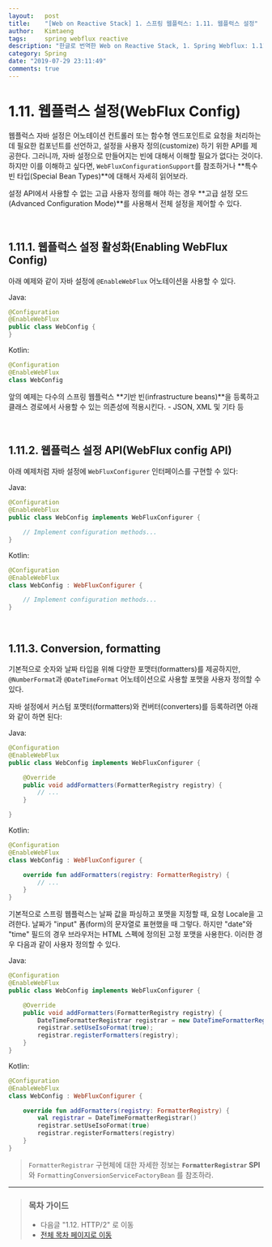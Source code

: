 ```yaml
---
layout:   post
title:    "[Web on Reactive Stack] 1. 스프링 웹플럭스: 1.11. 웹플럭스 설정"
author:   Kimtaeng
tags: 	  spring webflux reactive
description: "한글로 번역한 Web on Reactive Stack, 1. Spring Webflux: 1.11. WebFlux Config"
category: Spring
date: "2019-07-29 23:11:49"
comments: true
---
```


# 1.11. 웹플럭스 설정(WebFlux Config)
웹플럭스 자바 설정은 어노테이션 컨트롤러 또는 함수형 엔드포인트로 요청을 처리하는데 필요한 컴포넌트를 선언하고, 설정을 사용자 정의(customize)
하기 위한 API를 제공한다. 그러니까, 자바 설정으로 만들어지는 빈에 대해서 이해할 필요가 없다는 것이다. 하지만 이를 이해하고 싶다면,
`WebFluxConfigurationSupport`를 참조하거나 **특수 빈 타입(Special Bean Types)**에 대해서 자세히 읽어보라.

설정 API에서 사용할 수 없는 고급 사용자 정의를 해야 하는 경우 **고급 설정 모드(Advanced Configuration Mode)**를 사용해서
전체 설정을 제어할 수 있다.

<br>

## 1.11.1. 웹플럭스 설정 활성화(Enabling WebFlux Config)

아래 예제와 같이 자바 설정에 `@EnableWebFlux` 어노테이션을 사용할 수 있다.

Java:
```java
@Configuration
@EnableWebFlux
public class WebConfig {
}
```

Kotlin:
```kotlin
@Configuration
@EnableWebFlux
class WebConfig
```

앞의 예제는 다수의 스프링 웹플럭스 **기반 빈(infrastructure beans)**을 등록하고 클래스 경로에서 사용할 수 있는
의존성에 적용시킨다. - JSON, XML 및 기타 등

<br>

## 1.11.2. 웹플럭스 설정 API(WebFlux config API)
아래 예제처럼 자바 설정에 `WebFluxConfigurer` 인터페이스를 구현할 수 있다:

Java:
```java
@Configuration
@EnableWebFlux
public class WebConfig implements WebFluxConfigurer {

    // Implement configuration methods...
}
```

Kotlin:
```kotlin
@Configuration
@EnableWebFlux
class WebConfig : WebFluxConfigurer {

    // Implement configuration methods...
}
```

<br>

## 1.11.3. Conversion, formatting
기본적으로 숫자와 날짜 타입을 위해 다양한 포맷터(formatters)를 제공하지만, `@NumberFormat`과 `@DateTimeFormat` 어노테이션으로
사용할 포맷을 사용자 정의할 수 있다.

자바 설정에서 커스텀 포맷터(formatters)와 컨버터(converters)를 등록하려면 아래와 같이 하면 된다:

Java:
```java
@Configuration
@EnableWebFlux
public class WebConfig implements WebFluxConfigurer {

    @Override
    public void addFormatters(FormatterRegistry registry) {
        // ...
    }

}
```

Kotlin:
```kotlin
@Configuration
@EnableWebFlux
class WebConfig : WebFluxConfigurer {

    override fun addFormatters(registry: FormatterRegistry) {
        // ...
    }
}
```

기본적으로 스프링 웹플럭스는 날짜 값을 파싱하고 포맷을 지정할 때, 요청 Locale을 고려한다. 날짜가 "input" 폼(form)의 문자열로
표현했을 때 그렇다. 하지만 "date"와 "time" 필드의 경우 브라우저는 HTML 스펙에 정의된 고정 포맷을 사용한다. 이러한 경우 다음과 같이
사용자 정의할 수 있다.

Java:
```java
@Configuration
@EnableWebFlux
public class WebConfig implements WebFluxConfigurer {

    @Override
    public void addFormatters(FormatterRegistry registry) {
        DateTimeFormatterRegistrar registrar = new DateTimeFormatterRegistrar();
        registrar.setUseIsoFormat(true);
        registrar.registerFormatters(registry);
    }
}
```

Kotlin:
```kotlin
@Configuration
@EnableWebFlux
class WebConfig : WebFluxConfigurer {

    override fun addFormatters(registry: FormatterRegistry) {
        val registrar = DateTimeFormatterRegistrar()
        registrar.setUseIsoFormat(true)
        registrar.registerFormatters(registry)
    }
}
```

> `FormatterRegistrar` 구현체에 대한 자세한 정보는 **`FormatterRegistrar` SPI**와
`FormattingConversionServiceFactoryBean` 를 참조하라.


---

> ### 목차 가이드
> - 다음글 "1.12. HTTP/2" 로 이동
> - <a href="/post/web-on-reactive-stack">전체 목차 페이지로 이동</a>